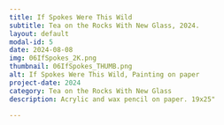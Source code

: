 ```yaml
---
title: If Spokes Were This Wild
subtitle: Tea on the Rocks With New Glass, 2024.
layout: default
modal-id: 5
date: 2024-08-08
img: 06IfSpokes_2K.png
thumbnail: 06IfSpokes_THUMB.png
alt: If Spokes Were This Wild, Painting on paper
project-date: 2024
category: Tea on the Rocks With New Glass
description: Acrylic and wax pencil on paper. 19x25"

---
```


